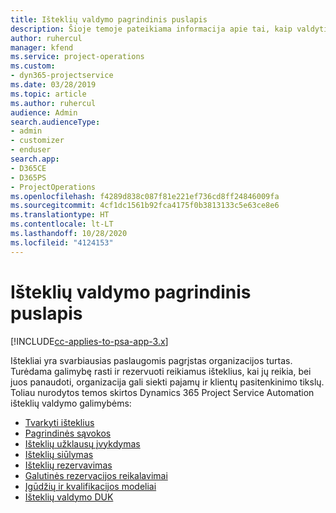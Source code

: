 ```yaml
---
title: Išteklių valdymo pagrindinis puslapis
description: Šioje temoje pateikiama informacija apie tai, kaip valdyti išteklius.
author: ruhercul
manager: kfend
ms.service: project-operations
ms.custom:
- dyn365-projectservice
ms.date: 03/28/2019
ms.topic: article
ms.author: ruhercul
audience: Admin
search.audienceType:
- admin
- customizer
- enduser
search.app:
- D365CE
- D365PS
- ProjectOperations
ms.openlocfilehash: f4289d838c087f81e221ef736cd8ff24846009fa
ms.sourcegitcommit: 4cf1dc1561b92fca4175f0b3813133c5e63ce8e6
ms.translationtype: HT
ms.contentlocale: lt-LT
ms.lasthandoff: 10/28/2020
ms.locfileid: "4124153"
---
```

# <a name="resource-management-home-page"></a>Išteklių valdymo pagrindinis puslapis

[!INCLUDE[cc-applies-to-psa-app-3.x](../includes/cc-applies-to-psa-app-3x.md)]

Ištekliai yra svarbiausias paslaugomis pagrįstas organizacijos turtas. Turėdama galimybę rasti ir rezervuoti reikiamus išteklius, kai jų reikia, bei juos panaudoti, organizacija gali siekti pajamų ir klientų pasitenkinimo tikslų. Toliau nurodytos temos skirtos Dynamics 365 Project Service Automation išteklių valdymo galimybėms:

- [Tvarkyti išteklius](manage-resources.md)
- [Pagrindinės sąvokos](reports-key-concepts.md)
- [Išteklių užklausų įvykdymas](resource-management-fulfill-requests.md)
- [Išteklių siūlymas](resource-management-propose-resources.md)
- [Išteklių rezervavimas](resource-management-book-resources-scheduleboard.md)
- [Galutinės rezervacijos reikalavimai](resource-management-softbook-requirements.md)
- [Įgūdžių ir kvalifikacijos modeliai](resource-management-skills-proficiency.md)
- [Išteklių valdymo DUK](resource-management-faq.md)
